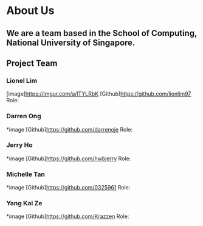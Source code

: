 # About Us

## We are a team based in the School of Computing, National University of Singapore.

## Project Team

### Lionel Lim
[image]https://imgur.com/a/lTYLRbK
[Github]https://github.com/lionlim97
Role:


### Darren Ong
*image
[Github]https://github.com/darrenoje
Role:

### Jerry Ho
*image
[Github]https://github.com/hwbjerry
Role:

### Michelle Tan
*image
[Github]https://github.com/0325961
Role:

### Yang Kai Ze
*image
[Github]https://github.com/Krazzen
Role:
